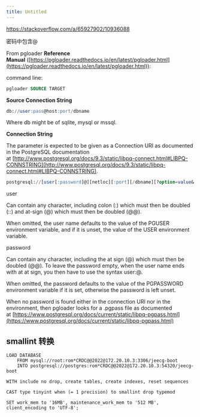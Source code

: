 ```yaml
---
title: Untitled
---
```


https://stackoverflow.com/a/65927902/10936088

密码中包含@

[](https://stackoverflow.com/posts/65927902/timeline)

From pgloader **Reference Manual** ([https://pgloader.readthedocs.io/en/latest/pgloader.html](https://pgloader.readthedocs.io/en/latest/pgloader.html)):

command line:

```sql
pgloader SOURCE TARGET
```

**Source Connection String**

```sql
db://user:pass@host:port/dbname
```

Where db might be of sqlite, mysql or mssql.

**Connection String**

The parameter is expected to be given as a Connection URI as documented in the PostgreSQL documentation at [http://www.postgresql.org/docs/9.3/static/libpq-connect.html#LIBPQ-CONNSTRING](http://www.postgresql.org/docs/9.3/static/libpq-connect.html#LIBPQ-CONNSTRING).

```sql
postgresql://[user[:password]@][netloc][:port][/dbname][?option=value&...]
```

user

Can contain any character, including colon (:) which must then be doubled (::) and at-sign (@) which must then be doubled (@@).

When omitted, the user name defaults to the value of the PGUSER environment variable, and if it is unset, the value of the USER environment variable.

password

Can contain any character, including the at sign (@) which must then be doubled (@@). To leave the password empty, when the user name ends with at at sign, you then have to use the syntax user:@.

When omitted, the password defaults to the value of the PGPASSWORD environment variable if it is set, otherwise the password is left unset.

When no password is found either in the connection URI nor in the environment, then pgloader looks for a .pgpass file as documented at [https://www.postgresql.org/docs/current/static/libpq-pgpass.html](https://www.postgresql.org/docs/current/static/libpq-pgpass.html)



## smallint 转换

```
LOAD DATABASE
    FROM mysql://root:rom*CRDC@@2022@172.20.10.3:3306/jeecg-boot
    INTO postgresql://postgres:rom*CRDC@@2022@172.20.10.3:54320/jeecg-boot

WITH include no drop, create tables, create indexes, reset sequences

CAST type tinyint when (= 1 precision) to smallint drop typemod

SET work_mem to '16MB', maintenance_work_mem to '512 MB', client_encoding to 'UTF-8';
```
